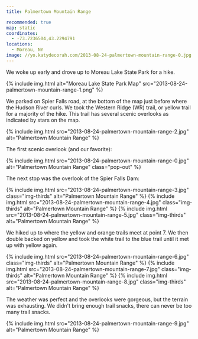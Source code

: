 ```yaml
---
title: Palmertown Mountain Range

recommended: true
map: static
coordinates:
  - -73.7236504,43.2294791
locations:
  - Moreau, NY
image: //yo.katydecorah.com/2013-08-24-palmertown-mountain-range-0.jpg
---
```


We woke up early and drove up to Moreau Lake State Park for a hike.

{% include img.html alt="Moreau Lake State Park Map" src="2013-08-24-palmertown-mountain-range-1.png" %}

We parked on Spier Falls road, at the bottom of the map just before where the Hudson River curls. We took the Western Ridge (WR) trail, or yellow trail for a majority of the hike. This trail has several scenic overlooks as indicated by stars on the map.

<div class="photos">

{% include img.html src="2013-08-24-palmertown-mountain-range-2.jpg"  alt="Palmertown Mountain Range" %}

</div>

The first scenic overlook (and our favorite):

<div class="photos">

{% include img.html src="2013-08-24-palmertown-mountain-range-0.jpg"  alt="Palmertown Mountain Range" class="pop-out" %}

</div>

The next stop was the overlook of the Spier Falls Dam:

<div class="photos">

{% include img.html src="2013-08-24-palmertown-mountain-range-3.jpg" class="img-thirds" alt="Palmertown Mountain Range" %}
{% include img.html src="2013-08-24-palmertown-mountain-range-4.jpg" class="img-thirds" alt="Palmertown Mountain Range" %}
{% include img.html src="2013-08-24-palmertown-mountain-range-5.jpg" class="img-thirds" alt="Palmertown Mountain Range" %}

</div>

We hiked up to where the yellow and orange trails meet at point 7. We then double backed on yellow and took the white trail to the blue trail until it met up with yellow again.

<div class="photos">

{% include img.html src="2013-08-24-palmertown-mountain-range-6.jpg" class="img-thirds" alt="Palmertown Mountain Range" %}
{% include img.html src="2013-08-24-palmertown-mountain-range-7.jpg" class="img-thirds" alt="Palmertown Mountain Range" %}
{% include img.html src="2013-08-24-palmertown-mountain-range-8.jpg" class="img-thirds" alt="Palmertown Mountain Range" %}

</div>

The weather was perfect and the overlooks were gorgeous, but the terrain was exhausting. We didn't bring enough trail snacks, there can never be too many trail snacks.

<div class="photos">

{% include img.html src="2013-08-24-palmertown-mountain-range-9.jpg"  alt="Palmertown Mountain Range" %}

</div>
